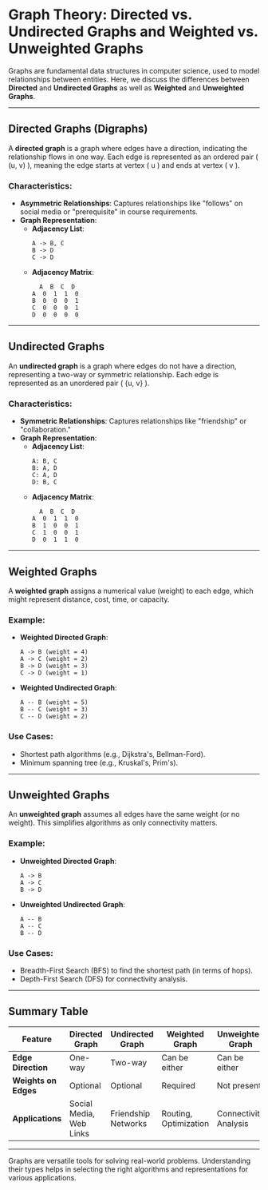 # Graph Theory: Directed vs. Undirected Graphs and Weighted vs. Unweighted Graphs

Graphs are fundamental data structures in computer science, used to model relationships between entities. Here, we discuss the differences between **Directed** and **Undirected Graphs** as well as **Weighted** and **Unweighted Graphs**.

---

## Directed Graphs (Digraphs)
A **directed graph** is a graph where edges have a direction, indicating the relationship flows in one way. Each edge is represented as an ordered pair \( (u, v) \), meaning the edge starts at vertex \( u \) and ends at vertex \( v \).

### Characteristics:
- **Asymmetric Relationships**: Captures relationships like "follows" on social media or "prerequisite" in course requirements.
- **Graph Representation**:
  - **Adjacency List**:
    ```text
    A -> B, C
    B -> D
    C -> D
    ```
  - **Adjacency Matrix**:
    ```
      A  B  C  D
    A  0  1  1  0
    B  0  0  0  1
    C  0  0  0  1
    D  0  0  0  0
    ```

---

## Undirected Graphs
An **undirected graph** is a graph where edges do not have a direction, representing a two-way or symmetric relationship. Each edge is represented as an unordered pair \( \{u, v\} \).

### Characteristics:
- **Symmetric Relationships**: Captures relationships like "friendship" or "collaboration."
- **Graph Representation**:
  - **Adjacency List**:
    ```text
    A: B, C
    B: A, D
    C: A, D
    D: B, C
    ```
  - **Adjacency Matrix**:
    ```
      A  B  C  D
    A  0  1  1  0
    B  1  0  0  1
    C  1  0  0  1
    D  0  1  1  0
    ```

---

## Weighted Graphs
A **weighted graph** assigns a numerical value (weight) to each edge, which might represent distance, cost, time, or capacity.

### Example:
- **Weighted Directed Graph**:
    ```
    A -> B (weight = 4)
    A -> C (weight = 2)
    B -> D (weight = 3)
    C -> D (weight = 1)
    ```
- **Weighted Undirected Graph**:
    ```
    A -- B (weight = 5)
    B -- C (weight = 3)
    C -- D (weight = 2)
    ```

### Use Cases:
- Shortest path algorithms (e.g., Dijkstra's, Bellman-Ford).
- Minimum spanning tree (e.g., Kruskal's, Prim's).

---

## Unweighted Graphs
An **unweighted graph** assumes all edges have the same weight (or no weight). This simplifies algorithms as only connectivity matters.

### Example:
- **Unweighted Directed Graph**:
    ```
    A -> B
    A -> C
    B -> D
    ```
- **Unweighted Undirected Graph**:
    ```
    A -- B
    A -- C
    B -- D
    ```

### Use Cases:
- Breadth-First Search (BFS) to find the shortest path (in terms of hops).
- Depth-First Search (DFS) for connectivity analysis.

---

## Summary Table

| Feature               | Directed Graph   | Undirected Graph | Weighted Graph   | Unweighted Graph |
|-----------------------|------------------|------------------|------------------|------------------|
| **Edge Direction**    | One-way          | Two-way          | Can be either    | Can be either    |
| **Weights on Edges**  | Optional         | Optional         | Required         | Not present      |
| **Applications**      | Social Media, Web Links | Friendship Networks | Routing, Optimization | Connectivity Analysis |

---

Graphs are versatile tools for solving real-world problems. Understanding their types helps in selecting the right algorithms and representations for various applications.

